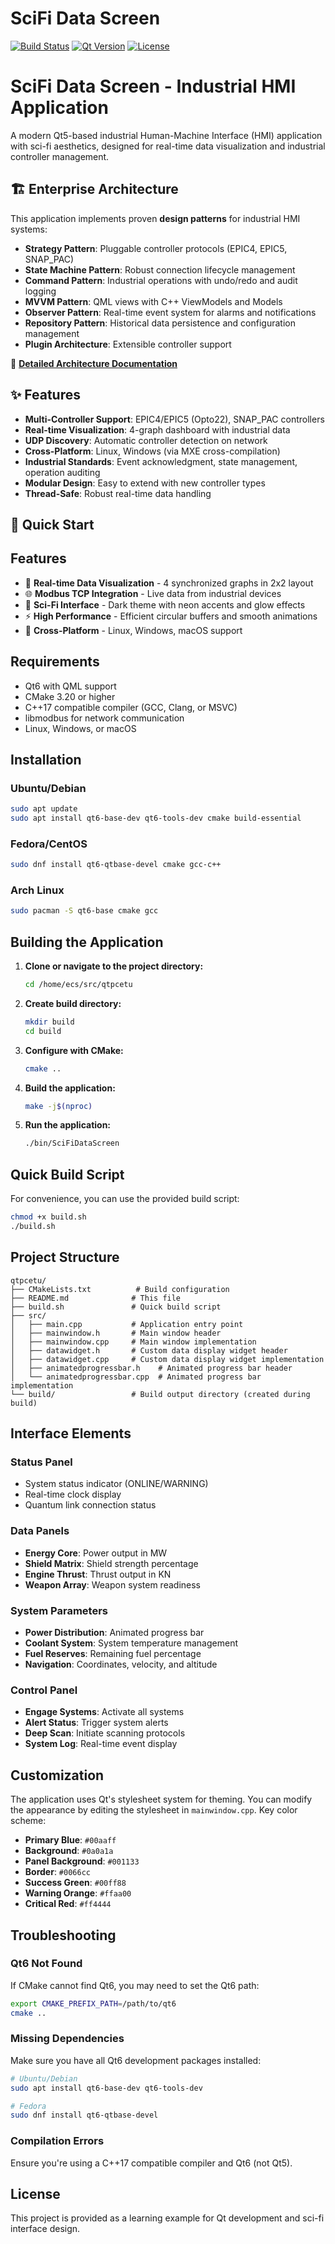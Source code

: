 # SciFi Data Screen

[![Build Status](https://github.com/kaphagel/qpcetu/workflows/CI/badge.svg)](https://github.com/kaphagel/qpcetu/actions)
[![Qt Version](https://img.shields.io/badge/Qt-6.x-green.svg)](https://www.qt.io/)
[![License](https://img.shields.io/badge/License-MIT-blue.svg)](LICENSE)

# SciFi Data Screen - Industrial HMI Application

A modern Qt5-based industrial Human-Machine Interface (HMI) application with sci-fi aesthetics, designed for real-time data visualization and industrial controller management.

## 🏗️ Enterprise Architecture

This application implements proven **design patterns** for industrial HMI systems:

- **Strategy Pattern**: Pluggable controller protocols (EPIC4, EPIC5, SNAP_PAC)
- **State Machine Pattern**: Robust connection lifecycle management
- **Command Pattern**: Industrial operations with undo/redo and audit logging
- **MVVM Pattern**: QML views with C++ ViewModels and Models
- **Observer Pattern**: Real-time event system for alarms and notifications
- **Repository Pattern**: Historical data persistence and configuration management
- **Plugin Architecture**: Extensible controller support

📖 **[Detailed Architecture Documentation](docs/ARCHITECTURE.md)**

## ✨ Features

- **Multi-Controller Support**: EPIC4/EPIC5 (Opto22), SNAP_PAC controllers
- **Real-time Visualization**: 4-graph dashboard with industrial data
- **UDP Discovery**: Automatic controller detection on network
- **Cross-Platform**: Linux, Windows (via MXE cross-compilation)
- **Industrial Standards**: Event acknowledgment, state management, operation auditing
- **Modular Design**: Easy to extend with new controller types
- **Thread-Safe**: Robust real-time data handling

## 🚀 Quick Start

## Features

- 🚀 **Real-time Data Visualization** - 4 synchronized graphs in 2x2 layout
- 🌐 **Modbus TCP Integration** - Live data from industrial devices
- 🎨 **Sci-Fi Interface** - Dark theme with neon accents and glow effects
- ⚡ **High Performance** - Efficient circular buffers and smooth animations
- 🔧 **Cross-Platform** - Linux, Windows, macOS support

## Requirements

- Qt6 with QML support
- CMake 3.20 or higher
- C++17 compatible compiler (GCC, Clang, or MSVC)
- libmodbus for network communication
- Linux, Windows, or macOS

## Installation

### Ubuntu/Debian
```bash
sudo apt update
sudo apt install qt6-base-dev qt6-tools-dev cmake build-essential
```

### Fedora/CentOS
```bash
sudo dnf install qt6-qtbase-devel cmake gcc-c++
```

### Arch Linux
```bash
sudo pacman -S qt6-base cmake gcc
```

## Building the Application

1. **Clone or navigate to the project directory:**
   ```bash
   cd /home/ecs/src/qtpcetu
   ```

2. **Create build directory:**
   ```bash
   mkdir build
   cd build
   ```

3. **Configure with CMake:**
   ```bash
   cmake ..
   ```

4. **Build the application:**
   ```bash
   make -j$(nproc)
   ```

5. **Run the application:**
   ```bash
   ./bin/SciFiDataScreen
   ```

## Quick Build Script

For convenience, you can use the provided build script:

```bash
chmod +x build.sh
./build.sh
```

## Project Structure

```
qtpcetu/
├── CMakeLists.txt          # Build configuration
├── README.md              # This file
├── build.sh               # Quick build script
├── src/
│   ├── main.cpp           # Application entry point
│   ├── mainwindow.h       # Main window header
│   ├── mainwindow.cpp     # Main window implementation
│   ├── datawidget.h       # Custom data display widget header
│   ├── datawidget.cpp     # Custom data display widget implementation
│   ├── animatedprogressbar.h    # Animated progress bar header
│   └── animatedprogressbar.cpp  # Animated progress bar implementation
└── build/                 # Build output directory (created during build)
```

## Interface Elements

### Status Panel
- System status indicator (ONLINE/WARNING)
- Real-time clock display  
- Quantum link connection status

### Data Panels
- **Energy Core**: Power output in MW
- **Shield Matrix**: Shield strength percentage
- **Engine Thrust**: Thrust output in KN
- **Weapon Array**: Weapon system readiness

### System Parameters
- **Power Distribution**: Animated progress bar
- **Coolant System**: System temperature management
- **Fuel Reserves**: Remaining fuel percentage
- **Navigation**: Coordinates, velocity, and altitude

### Control Panel
- **Engage Systems**: Activate all systems
- **Alert Status**: Trigger system alerts
- **Deep Scan**: Initiate scanning protocols
- **System Log**: Real-time event display

## Customization

The application uses Qt's stylesheet system for theming. You can modify the appearance by editing the stylesheet in `mainwindow.cpp`. Key color scheme:

- **Primary Blue**: `#00aaff`
- **Background**: `#0a0a1a` 
- **Panel Background**: `#001133`
- **Border**: `#0066cc`
- **Success Green**: `#00ff88`
- **Warning Orange**: `#ffaa00`
- **Critical Red**: `#ff4444`

## Troubleshooting

### Qt6 Not Found
If CMake cannot find Qt6, you may need to set the Qt6 path:
```bash
export CMAKE_PREFIX_PATH=/path/to/qt6
cmake ..
```

### Missing Dependencies
Make sure you have all Qt6 development packages installed:
```bash
# Ubuntu/Debian
sudo apt install qt6-base-dev qt6-tools-dev

# Fedora
sudo dnf install qt6-qtbase-devel
```

### Compilation Errors
Ensure you're using a C++17 compatible compiler and Qt6 (not Qt5).

## License

This project is provided as a learning example for Qt development and sci-fi interface design.
